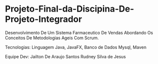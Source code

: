 # Projeto-Final-da-Discipina-De-Projeto-Integrador

Desenvolvimento De Um Sistema Farmaceutico De Vendas Abordando Os Conceitos De Metodologias Ageis Com Scrum.

Tecnologias:
Linguagem Java,
JavaFX,
Banco de Dados Mysql,
Maven

Equipe Dev:
Jailton De Araujo Santos
Rudney Silva de Jesus

